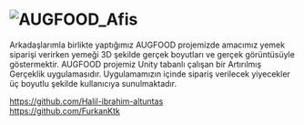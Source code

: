 # ![AUGFOOD_Afis](https://user-images.githubusercontent.com/69669698/160182116-fb02fb12-47d8-4199-a1df-abef8a9407db.jpg)


Arkadaşlarımla birlikte yaptığımız AUGFOOD projemizde amacımız yemek siparişi verirken yemeği 3D şekilde gerçek boyutları ve gerçek görüntüsüyle göstermektir. AUGFOOD projemiz Unity tabanlı çalışan bir Artırılmış Gerçeklik uygulamasıdır. Uygulamamızın içinde sipariş verilecek yiyecekler üç boyutlu şekilde kullanıcıya sunulmaktadır.

https://github.com/Halil-ibrahim-altuntas \
https://github.com/FurkanKtk
